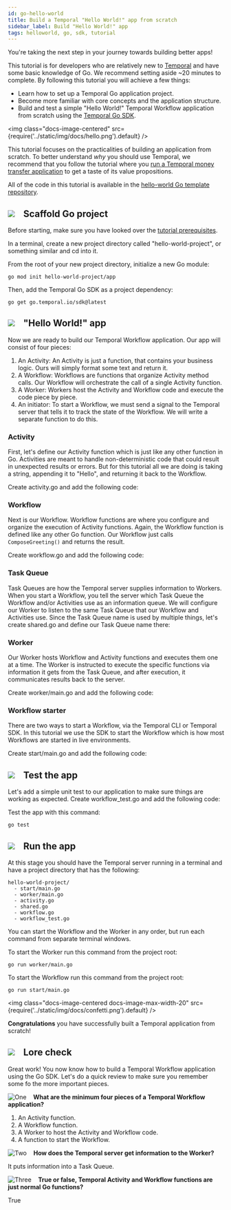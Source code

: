 ```yaml
---
id: go-hello-world
title: Build a Temporal "Hello World!" app from scratch
sidebar_label: Build "Hello World!" app
tags: helloworld, go, sdk, tutorial
---
```


You're taking the next step in your journey towards building better apps!

This tutorial is for developers who are relatively new to [Temporal](/docs/overview) and have some basic knowledge of Go. We recommend setting aside ~20 minutes to complete. By following this tutorial you will achieve a few things:

- Learn how to set up a Temporal Go application project.
- Become more familiar with core concepts and the application structure.
- Build and test a simple "Hello World!" Temporal Workflow application from scratch using the [Temporal Go SDK](https://github.com/temporalio/sdk-go).

<img class="docs-image-centered" src={require('../static/img/docs/hello.png').default} />

This tutorial focuses on the practicalities of building an application from scratch. To better understand *why* you should use Temporal, we recommend that you follow the tutorial where you [run a Temporal money transfer application](/docs/go-run-your-first-app) to get a taste of its value propositions.

All of the code in this tutorial is available in the [hello-world Go template repository](https://github.com/temporalio/hello-world-project-template-go).

## ![](/img/docs/harbor-crane.png) &nbsp;&nbsp; Scaffold Go project

Before starting, make sure you have looked over the [tutorial prerequisites](/docs/go-sdk-tutorial-prerequisites).

In a terminal, create a new project directory called "hello-world-project", or something similar and cd into it.

From the root of your new project directory, initialize a new Go module:

```
go mod init hello-world-project/app
```

Then, add the Temporal Go SDK as a project dependency:

```
go get go.temporal.io/sdk@latest
```

## ![](/img/docs/apps.png) &nbsp;&nbsp; "Hello World!" app

Now we are ready to build our Temporal Workflow application. Our app will consist of four pieces:

1. An Activity: An Activity is just a function, that contains your business logic. Ours will simply format some text and return it.
2. A Workflow: Workflows are functions that organize Activity method calls. Our Workflow will orchestrate the call of a single Activity function.
3. A Worker: Workers host the Activity and Workflow code and execute the code piece by piece.
4. An initiator: To start a Workflow, we must send a signal to the Temporal server that tells it to track the state of the Workflow. We will write a separate function to do this.

### Activity

First, let's define our Activity function which is just like any other function in Go. Activities are meant to handle non-deterministic code that could result in unexpected results or errors. But for this tutorial all we are doing is taking a string, appending it to "Hello", and returning it back to the Workflow.

Create activity.go and add the following code:

<!--SNIPSTART hello-world-project-template-go-activity-->
<!--SNIPEND-->

### Workflow

Next is our Workflow. Workflow functions are where you configure and organize the execution of Activity functions. Again, the Workflow function is defined like any other Go function. Our Workflow just calls `ComposeGreeting()` and returns the result.

Create workflow.go and add the following code:

<!--SNIPSTART hello-world-project-template-go-workflow-->
<!--SNIPEND-->

### Task Queue

Task Queues are how the Temporal server supplies information to Workers. When you start a Workflow, you tell the server which Task Queue the Workflow and/or Activities use as an information queue. We will configure our Worker to listen to the same Task Queue that our Workflow and Activities use. Since the Task Queue name is used by multiple things, let's create shared.go and define our Task Queue name there:

<!--SNIPSTART hello-world-project-template-go-shared-->
<!--SNIPEND-->

### Worker

Our Worker hosts Workflow and Activity functions and executes them one at a time. The Worker is instructed to execute the specific functions via information it gets from the Task Queue, and after execution, it communicates results back to the server.

Create worker/main.go and add the following code:

<!--SNIPSTART hello-world-project-template-go-worker-->
<!--SNIPEND-->

### Workflow starter

There are two ways to start a Workflow, via the Temporal CLI or Temporal SDK. In this tutorial we use the SDK to start the Workflow which is how most Workflows are started in live environments.

Create start/main.go and add the following code:

<!--SNIPSTART hello-world-project-template-go-start-workflow-->
<!--SNIPEND-->

##  ![](/img/docs/check.png) &nbsp;&nbsp; Test the app

Let's add a simple unit test to our application to make sure things are working as expected. Create workflow_test.go and add the following code:

<!--SNIPSTART hello-world-project-template-go-workflow-test-->
<!--SNIPEND-->

Test the app with this command:

```
go test
```

## ![](/img/docs/running.png) &nbsp;&nbsp; Run the app

At this stage you should have the Temporal server running in a terminal and have a project directory that has the following:

```
hello-world-project/
  - start/main.go
  - worker/main.go
  - activity.go
  - shared.go
  - workflow.go
  - workflow_test.go
```

You can start the Workflow and the Worker in any order, but run each command from separate terminal windows.

To start the Worker run this command from the project root:

```
go run worker/main.go
```

To start the Workflow run this command from the project root:

```
go run start/main.go
```

<img class="docs-image-centered docs-image-max-width-20" src={require('../static/img/docs/confetti.png').default} />

**Congratulations** you have successfully built a Temporal application from scratch!

## ![](/img/docs/wisdom.png) &nbsp;&nbsp; Lore check

Great work! You now know how to build a Temporal Workflow application using the Go SDK. Let's do a quick review to make sure you remember some fo the more important pieces.

![One](/img/docs/one.png) &nbsp;&nbsp; **What are the minimum four pieces of a Temporal Workflow application?**

1. An Activity function.
2. A Workflow function.
3. A Worker to host the Activity and Workflow code.
4. A function to start the Workflow.

![Two](/img/docs/two.png) &nbsp;&nbsp; **How does the Temporal server get information to the Worker?**

It puts information into a Task Queue.

![Three](/img/docs/three.png) &nbsp;&nbsp; **True or false, Temporal Activity and Workflow functions are just normal Go functions?**

True
